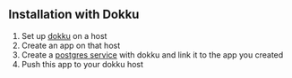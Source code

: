 Installation with Dokku
------------------

1. Set up [dokku](http://dokku.viewdocs.io/dokku/getting-started/installation/) on a host
2. Create an app on that host
3. Create a [postgres service](https://github.com/dokku/dokku-postgres) with dokku and link it to the app you created
4. Push this app to your dokku host
